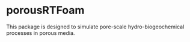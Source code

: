 # porousRTFoam
This package is designed to simulate pore-scale hydro-biogeochemical processes in porous media.
